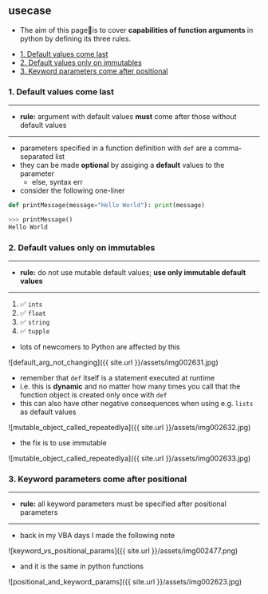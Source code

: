 ## usecase
* The aim of this page📝is to cover **capabilities of function arguments** in python by defining its three rules. 

<!-- TOC -->

- [1. Default values come last](#1-default-values-come-last)
- [2. Default values only on immutables](#2-default-values-only-on-immutables)
- [3. Keyword parameters come after positional](#3-keyword-parameters-come-after-positional)

<!-- /TOC -->

### 1. Default values come last
----
* **rule:** argument with default values **must** come after those without default values
----
* parameters specified in a function definition with `def` are a comma-separated list
* they can be made **optional** by assiging a **default** values to the parameter
    - else, syntax err
* consider the following one-liner

```python
def printMessage(message="Hello World"): print(message)

>>> printMessage()
Hello World
```

### 2. Default values only on immutables
----
* **rule:** do not use mutable default values; **use only immutable default values**
----

1. ✅ `ints`
2. ✅ `float`
3. ✅ `string`
4. ✅ `tupple`

* lots of newcomers to Python are affected by this

![default_arg_not_changing]({{ site.url }}/assets/img002631.jpg)

* remember that `def` itself is a statement executed at runtime
* i.e. this is **dynamic** and no matter how many times you call that the function object is created only once with `def`
* this can also have other negative consequences when using e.g. `lists` as default values

![mutable_object_called_repeatedlya]({{ site.url }}/assets/img002632.jpg)

* the fix is to use immutable

![mutable_object_called_repeatedlya]({{ site.url }}/assets/img002633.jpg)

### 3. Keyword parameters come after positional 
----
* **rule:** all keyword parameters must be specified after positional parameters
----
* back in my VBA days I made the following note

![keyword_vs_positional_params]({{ site.url }}/assets/img002477.png)

* and it is the same in python functions

![positional_and_keyword_params]({{ site.url }}/assets/img002623.jpg)
